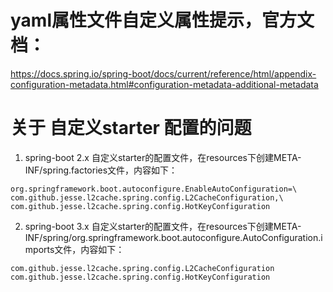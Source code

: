 # yaml属性文件自定义属性提示，官方文档：

https://docs.spring.io/spring-boot/docs/current/reference/html/appendix-configuration-metadata.html#configuration-metadata-additional-metadata

# 关于 自定义starter 配置的问题

1. spring-boot 2.x 自定义starter的配置文件，在resources下创建META-INF/spring.factories文件，内容如下：

```text
org.springframework.boot.autoconfigure.EnableAutoConfiguration=\
com.github.jesse.l2cache.spring.config.L2CacheConfiguration,\
com.github.jesse.l2cache.spring.config.HotKeyConfiguration
```

2. spring-boot 3.x 自定义starter的配置文件，在resources下创建META-INF/spring/org.springframework.boot.autoconfigure.AutoConfiguration.imports文件，内容如下：

```text
com.github.jesse.l2cache.spring.config.L2CacheConfiguration
com.github.jesse.l2cache.spring.config.HotKeyConfiguration
```